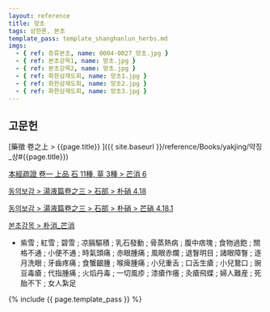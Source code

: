 ```yaml
---
layout: reference
title: 망초
tags: 상한론, 본초
template_pass: template_shanghanlun_herbs.md
imgs:
  - { ref: 증류본초, name: 0004-0027_망초.jpg }
  - { ref: 본초강목1, name: 망초.jpg }
  - { ref: 본초강목2, name: 망초.jpg }
  - { ref: 화한삼재도회, name: 망초1.jpg }
  - { ref: 화한삼재도회, name: 망초2.jpg }
  - { ref: 화한삼재도회, name: 망초3.jpg }
---
```


## 고문헌

[藥徵 卷之上 > {{page.title}} ]({{ site.baseurl }}/reference/Books/yakjing/약징_상#{{page.title}})

[本經疏證 卷一 上品 石 11種, 草 3種 > 芒消 6](https://mediclassics.kr/books/154/volume/1/#content_44)

[동의보감 > 湯液篇卷之三 > 石部 >  朴硝 4.18](https://mediclassics.kr/books/8/volume/22/#content_1368)

[동의보감 > 湯液篇卷之三 > 石部 > 朴硝 >  芒硝 4.18.1](https://mediclassics.kr/books/8/volume/22/#content_1373)

[본초강목 > 朴消_芒消]()

* 紫雪 ; 紅雪 ; 碧雪 ; 凉膈驅積 ; 乳石發動 ; 骨蒸熱病 ; 腹中痞塊 ; 食物過飽 ; 關格不通 ; 小便不通 ; 時氣頭痛 ; 赤眼腫痛 ; 風眼赤爛 ; 退瞖明目 ; 諸眼障瞖 ; 逐月洗眼 ; 牙齒疼痛 ; 食蟹齦腫 ; 喉痺腫痛 ; 小兒重舌 ; 口舌生瘡 ; 小兒鵞口 ; 豌豆毒瘡 ; 代指腫痛 ; 火熖丹毒 ; 一切風疹 ; 漆瘡作癢 ; 灸瘡飛蝶 ; 婦人難産 ; 死胎不下 ; 女人紮足


{% include {{ page.template_pass }} %}

